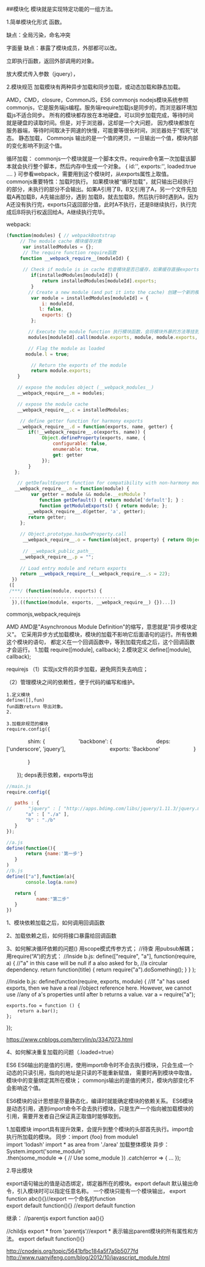 ##模块化
模块就是实现特定功能的一组方法。

1.简单模块化形式
函数。

缺点：全局污染，命名冲突

字面量
缺点：暴露了模块成员，外部都可以改。

立即执行函数，返回外部调用的对象。

放大模式传入参数（jquery），


2.模块规范
加载模块有两种异步加载和同步加载，或动态加载和静态加载。

AMD，CMD，closure，CommonJS，ES6
commonjs
nodejs模块系统参照commonjs，它是服务端js编程。服务端require加载js是同步的，而浏览器环境加载js不适合同步。
所有的模块都存放在本地硬盘，可以同步加载完成，等待时间就是硬盘的读取时间。但是，对于浏览器，这却是一个大问题，
因为模块都放在服务器端，等待时间取决于网速的快慢，可能要等很长时间，浏览器处于"假死"状态。
静态加载，
Commonjs 输出的是一个值的拷贝，一旦输出一个值，模块内部的变化影响不到这个值。

循环加载：
commonjs一个模块就是一个脚本文件。require命令第一次加载该脚本就会执行整个脚本，然后内存中生成一个对象。
{
id:'',
exports:'',
loaded:true
....
}
可参看webpack，需要用到这个模块时，从exports属性上取值。
commonjs重要特性：加载时执行。
如果模块被“循环加载”，就只输出已经执行的部分，未执行的部分不会输出。如果A引用了B，B又引用了A，另一个文件先加载A再加载B，A先输出部分，遇到
加载B，就去加载B，然后执行B时遇到A，因为A还没有执行完，exports只返回部分值，此时A不执行，还是B继续执行，执行完成后B将执行权返回给A，A继续执行完毕。



webpack:

```javascript
(function(modules) { // webpackBootstrap
     // The module cache 模块缓存对象
      var installedModules = {};
      // The require function require函数
     function __webpack_require__(moduleId) {
 
      // Check if module is in cache 检查模块是否已缓存，如果缓存直接exports导出模块外暴内容（函数等）
         if(installedModules[moduleId]) {
             return installedModules[moduleId].exports;
         }
        // Create a new module (and put it into the cache) 创建一个新的模块然后存入缓存，
         var module = installedModules[moduleId] = {
             i: moduleId,
            l: false,
             exports: {}
         };

        // Execute the module function 执行模块函数，会将模块外暴的方法等挂到module的.exports.
        modules[moduleId].call(module.exports, module, module.exports, __webpack_require__);

        // Flag the module as loaded
       module.l = true;

         // Return the exports of the module
         return module.exports;
    }

    // expose the modules object (__webpack_modules__)
    __webpack_require__.m = modules;

    // expose the module cache
    __webpack_require__.c = installedModules;

     // define getter function for harmony exports
    __webpack_require__.d = function(exports, name, getter) {
        if(!__webpack_require__.o(exports, name)) {
             Object.defineProperty(exports, name, {
                 configurable: false,
                 enumerable: true,
                 get: getter
             });
        }
   };

    // getDefaultExport function for compatibility with non-harmony modules
   __webpack_require__.n = function(module) {
         var getter = module && module.__esModule ?
            function getDefault() { return module['default']; } :
            function getModuleExports() { return module; };
        __webpack_require__.d(getter, 'a', getter);
        return getter;
     };
 
     // Object.prototype.hasOwnProperty.call
      __webpack_require__.o = function(object, property) { return Object.prototype.hasOwnProperty.call(object, property); };
 
      // __webpack_public_path__
     __webpack_require__.p = "";
 
     // Load entry module and return exports
     return __webpack_require__(__webpack_require__.s = 22);
  }) 
 ([
 /***/ (function(module, exports) {
 .......................................
  }),((function(module, exports, __webpack_require__) {})...])
```






commonjs,webpack,requirejs

AMD
AMD是"Asynchronous Module Definition"的缩写，意思就是"异步模块定义"。
它采用异步方式加载模块，模块的加载不影响它后面语句的运行。所有依赖这个模块的语句，
都定义在一个回调函数中，等到加载完成之后，这个回调函数才会运行。
1.加载
require([module], callback);
2.模块定义
define([module], callback);

requirejs
（1）实现js文件的异步加载，避免网页失去响应；

（2）管理模块之间的依赖性，便于代码的编写和维护。
  	
    1.定义模块
    define([],fun)
    fun函数return 导出对象。
    2.
    
    3.加载非规范的模块
    require.config({
　　　　shim: {
　　　　　　'backbone': {
　　　　　　　　deps: ['underscore', 'jquery'],
　　　　　　　　exports: 'Backbone'
　　　　　　}

　　　　}

　　});
    deps表示依赖，exports导出
    
    
 ```javascript
 //main.js
 require.config({

    paths : {
//		"jquery" : [ "http://apps.bdimg.com/libs/jquery/1.11.3/jquery.min", "js/jquery" ],
        "a" : [ "./a" ],
        "b" : "./b"
    }
});

//a.js
define(function(){
        return {name:'第一步'}
    }
)
//b.js
define(["a"],function(a){
        console.log(a.name)

    return {
            name:"第二步"
    }
 })
```

 
 
1、模块依赖加载之后，如何调用回调函数

2、加载依赖之后，如何将接口暴露给回调函数

3、如何解决循环依赖的问题()
用scope模式传参方式； //待查
用pubsub解耦； 
用require(“A”)的方式： 
//Inside b.js:
define(["require", "a"],
    function(require, a) {
        //"a" in this case will be null if a also asked for b,
        //a circular dependency.
        return function(title) {
            return require("a").doSomething();
        }
    }
);

//Inside b.js:
define(function(require, exports, module) {
    //If "a" has used exports, then we have a real
    //object reference here. However, we cannot use
    //any of a's properties until after b returns a value.
    var a = require("a");

    exports.foo = function () {
        return a.bar();
    };
});

https://www.cnblogs.com/terrylin/p/3347073.html

4、如何解决重复加载的问题（.loaded=true）


ES6
ES6输出的是值的引用，使用import命令时不会去执行模块，只会生成一个动态的只读引用，指向的地址是只读的不能重新赋值，
需要时再到模块中取值，模块中的变量绑定其所在模块；
commonjs输出的是值的拷贝，模块内部变化不会影响这个值。

ES6模块的设计思想是尽量静态化，编译时就能确定模块的依赖关系。
ES6模块是动态引用，遇到import命令不会去执行模块，只是生产一个指向被加载模块的引用，需要开发者自己保证真正取值时能够取到。


1.加载模块
import具有提升效果，会提升到整个模块的头部首先执行。import会执行所加载的模块。
同步：import {foo} from module1  
import 'lodash'
import * as area from './area'  加载整体模块
异步：
System.import('some_module')  
	  	.then(some_module => {
		  	// Use some_module
	  	})
	  	.catch(error => {
		  	...
	  	});

2.导出模块

export语句输出的值是动态绑定，绑定器所在的模块。export default 默认输出命令，引入模块时可以指定任意名称。
一个模块只能有一个模块输出，
export function abc(){}//export 一个命名的function  
export default function(){} //export default function 

继承：
//parentjs
export function aa(){}

//childjs
export * from 'parentjs'//export * 表示输出parent模块的所有属性和方法。
export default function(){}








http://cnodejs.org/topic/5641bfbc184a5f7a5b5077fd
http://www.ruanyifeng.com/blog/2012/10/javascript_module.html
